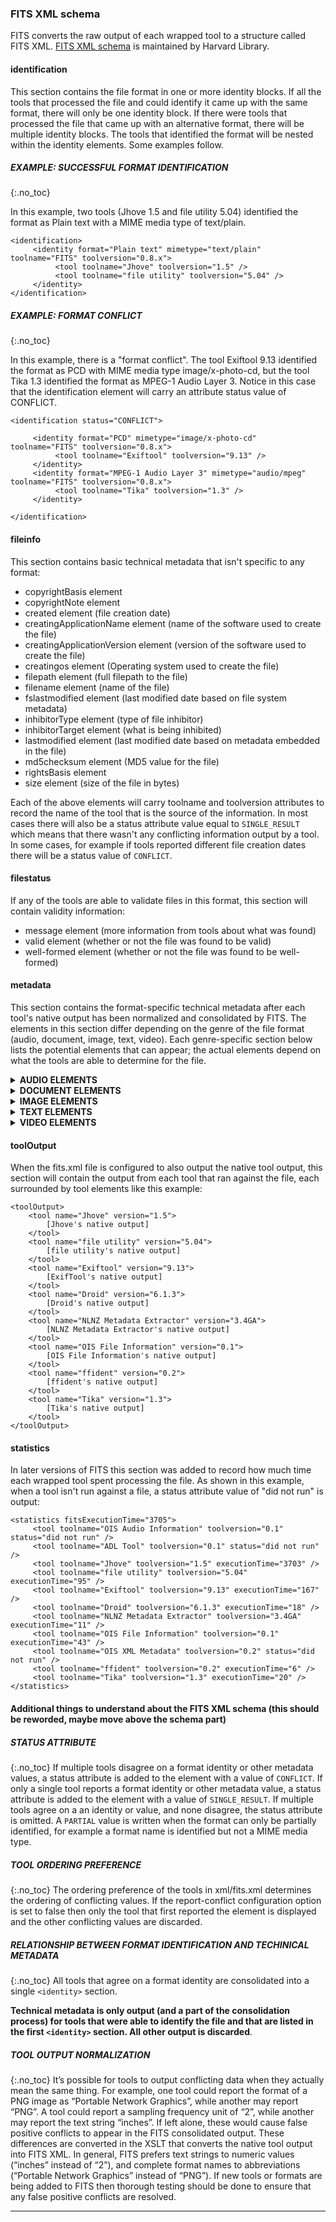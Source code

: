 ### FITS XML schema

FITS converts the raw output of each wrapped tool to a structure called FITS XML. [FITS XML schema](http://hul.harvard.edu/ois/xml/xsd/fits/fits_output.xsd) is maintained by Harvard Library.

#### identification
This section contains the file format in one or more identity blocks. If all the tools that processed the file and could identify it came up with the same format, there will only be one identity block. If there were tools that processed the file that came up with an alternative format, there will be multiple identity blocks. The tools that identified the format will be nested within the identity elements. Some examples follow. 

##### EXAMPLE: SUCCESSFUL FORMAT IDENTIFICATION
{:.no_toc}
<!-- <br> -->
<!-- **EXAMPLE: SUCCESSFUL FORMAT IDENTIFICATION** -->

In this example, two tools (Jhove 1.5 and file utility 5.04) identified the format as Plain text with a MIME media type of text/plain.

```
<identification>
     <identity format="Plain text" mimetype="text/plain" toolname="FITS" toolversion="0.8.x">
          <tool toolname="Jhove" toolversion="1.5" />
          <tool toolname="file utility" toolversion="5.04" />
     </identity>
</identification>
```

##### EXAMPLE: FORMAT CONFLICT
{:.no_toc}
<!-- <br> -->
<!-- **EXAMPLE: FORMAT CONFLICT** -->

In this example, there is a "format conflict". The tool Exiftool 9.13 identified the format as PCD with MIME media type image/x-photo-cd, but the tool Tika 1.3 identified the format as MPEG-1 Audio Layer 3. Notice in this case that the identification element will carry an attribute status value of CONFLICT.
 
````
<identification status="CONFLICT">

     <identity format="PCD" mimetype="image/x-photo-cd" toolname="FITS" toolversion="0.8.x">
          <tool toolname="Exiftool" toolversion="9.13" />
     </identity>
     <identity format="MPEG-1 Audio Layer 3" mimetype="audio/mpeg" toolname="FITS" toolversion="0.8.x">
          <tool toolname="Tika" toolversion="1.3" />
     </identity>

</identification>
````

#### fileinfo
This section contains basic technical metadata that isn't specific to any format:

- copyrightBasis element  
- copyrightNote element 
- created element (file creation date) 
- creatingApplicationName element (name of the software used to create the file) 
- creatingApplicationVersion element (version of the software used to create the file) 
- creatingos element (Operating system used to create the file) 
- filepath element (full filepath to the file) 
- filename element (name of the file) 
- fslastmodified element (last modified date based on file system metadata) 
- inhibitorType element (type of file inhibitor) 
- inhibitorTarget element (what is being inhibited) 
- lastmodified element (last modified date based on metadata embedded in the file) 
- md5checksum element (MD5 value for the file) 
- rightsBasis element 
- size element (size of the file in bytes) 

Each of the above elements will carry toolname and toolversion attributes to record the name of the tool that is the source of the information. In most cases there will also be a status attribute value equal to ```SINGLE_RESULT``` which means that there wasn't any conflicting information output by a tool. In some cases, for example if tools reported different file creation dates there will be a status value of ```CONFLICT```. 

#### filestatus
If any of the tools are able to validate files in this format, this section will contain validity information:

- message element (more information from tools about what was found) 
- valid element (whether or not the file was found to be valid) 
- well-formed element (whether or not the file was found to be well-formed) 

#### metadata
This section contains the format-specific technical metadata after each tool's native output has been normalized and consolidated by FITS. The elements in this section differ depending on the genre of the file format (audio, document, image, text, video). Each genre-specific section below lists the potential elements that can appear; the actual elements depend on what the tools are able to determine for the file.

<details>
<summary><strong>AUDIO ELEMENTS</strong></summary>

<div style="display:grid; grid-template-columns:repeat(3,auto);">
  <span>
		audioDataEncoding
	</span>
	<span>
		avgBitRate
	</span>
	<span>
		avgPacketSize
	</span>
	<span>
		bitDepth
	</span>
	<span>
		bitRate
	</span>
	<span>
		blockAlign
	</span>
	<span>
		blockSizeMax
	</span>
	<span>
		blockSizeMin
	</span>
	<span>
		byteOrder
	</span>
	<span>
		channels
	</span>
	<span>
		duration
	</span>
	<span>
		maxBitRate
	</span>
	<span>
		maxPacketSize
	</span>
	<span>
		numPackets
	</span>
	<span>
		numSamples
	</span>
	<span>
		offset
	</span>
	<span>
		sampleRate
	</span>
	<span>
		software
	</span>
	<span>
		soundField
	</span>
	<span>
		time
	</span>
	<span>
		wordSize
	</span>
</div>

</details>

<details>
<summary><strong>DOCUMENT ELEMENTS</strong></summary>

<div style="display:grid; grid-template-columns:repeat(3,auto);">
  <span>
		author
	</span>
	<span>
		hasAnnotations
	</span>
	<span>
		hasOutline
	</span>
	<span>
		isProtected
	</span>
	<span>
		isRightsManaged
	</span>
	<span>
		isTagged
	</span>
	<span>
		language
	</span>
	<span>
		pageCount
	</span>
	<span>
		title
	</span>
</div>

</details>

<details>
<summary><strong>IMAGE ELEMENTS</strong></summary>

<div style="display:grid; grid-template-columns:repeat(3,auto);">
  <span>
		apertureValue
	</span>
	<span>
		bitsPerSample
	</span>
	<span>
		brightnessValue
	</span>
	<span>
		byteOrder
	</span>
	<span>
		captureDevice
	</span>
	<span>
		cfaPattern
	</span>
	<span>
		cfaPattern2
	</span>
	<span>
		colorMap
	</span>
	<span>
		colorSpace
	</span>
	<span>
		compressionScheme
	</span>
	<span>
		digitalCameraManufacturer
	</span>
	<span>
		digitalCameraModelName
	</span>
	<span>
		digitalCameraSerialNo
	</span>
	<span>
		exifVersion
	</span>
	<span>
		exposureBiasValue
	</span>
	<span>
		exposureIndex
	</span>
	<span>
		exposureProgram
	</span>
	<span>
		exposureTime
	</span>
	<span>
		extraSamples
	</span>
	<span>
		flash
	</span>
	<span>
		flashEnergy
	</span>
	<span>
		fNumber
	</span>
	<span>
		focalLength
	</span>
	<span>
		gpsAltitudeRef
	</span>
	<span>
		gpsAltitude
	</span>
	<span>
		gpsAreaInformation
	</span>
	<span>
		gpsDateStamp
	</span>
	<span>
		gpsDestBearing
	</span>
	<span>
		gpsDestBearingRef
	</span>
	<span>
		gpsDestDistance
	</span>
	<span>
		gpsDestDistanceRef
	</span>
	<span>
		gpsDestLatitude
	</span>
	<span>
		gpsDestLatitudeRef
	</span>
	<span>
		gpsDestLongitude
	</span>
	<span>
		gpsDestLongitudeRef
	</span>
	<span>
		gpsDifferential
	</span>
	<span>
		gpsDOP
	</span>
	<span>
		gpsImgDirection
	</span>
	<span>
		gpsImgDirectionRef
	</span>
	<span>
		gpsLatitude
	</span>
	<span>
		gpsLatitudeRef
	</span>
	<span>
		gpsLongitude
	</span>
	<span>
		gpsLongitudeRef
	</span>
	<span>
		gpsMapDatum
	</span>
	<span>
		gpsMeasureMode
	</span>
	<span>
		gpsProcessingMethod
	</span>
	<span>
		gpsSatellites
	</span>
	<span>
		gpsSpeed
	</span>
	<span>
		gpsSpeedRef
	</span>
	<span>
		gpsStatus
	</span>
	<span>
		gpsTimeStamp
	</span>
	<span>
		gpsTrack
	</span>
	<span>
		gpsTrackRef
	</span>
	<span>
		gpsVersionID
	</span>
	<span>
		grayResponseUnit
	</span>
	<span>
		iccProfileName
	</span>
	<span>
		iccProfileVersion
	</span>
	<span>
		imageHeight
	</span>
	<span>
		imageProducer
	</span>
	<span>
		imageWidth
	</span>
	<span>
		isoSpeedRating
	</span>
	<span>
		lightSource
	</span>
	<span>
		maxApertureValue
	</span>
	<span>
		meteringMode
	</span>
	<span>
		oECF
	</span>
	<span>
		orientation
	</span>
	<span>
		primaryChromaticitiesBlueX
	</span>
	<span>
		primaryChromaticitiesBlueY
	</span>
	<span>
		primaryChromaticitiesGreenX
	</span>
	<span>
		primaryChromaticitiesGreenY
	</span>
	<span>
		primaryChromaticitiesRedX
	</span>
	<span>
		primaryChromaticitiesRedY
	</span>
	<span>
		qualityLayers
	</span>
	<span>
		referenceBlackWhite
	</span>
	<span>
		resolutionLevels
	</span>
	<span>
		samplesPerPixel
	</span>
	<span>
		samplingFrequencyUnit
	</span>
	<span>
		scannerManufacturer
	</span>
	<span>
		scannerModelName
	</span>
	<span>
		scannerModelNumber
	</span>
	<span>
		scannerModelSerialNo
	</span>
	<span>
		scanningSoftwareName
	</span>
	<span>
		scanningSoftwareVersionNo
	</span>
	<span>
		sensingMethod
	</span>
	<span>
		shutterSpeedValue
	</span>
	<span>
		spectralSensitivity
	</span>
	<span>
		subjectDistance
	</span>
	<span>
		tileHeight
	</span>
	<span>
		tileWidth
	</span>
	<span>
		whitePointXValue
	</span>
	<span>
		whitePointYValue
	</span>
	<span>
		xSamplingFrequency
	</span>
	<span>
		ySamplingFrequency
	</span>
	<span>
		YCbCrCoefficients
	</span>
	<span>
		YCbCrPositioning
	</span>
	<span>
		YCbCrSubSampling
	</span>
</div>

</details>

<details>
<summary><strong>TEXT ELEMENTS</strong></summary>

<div style="display:grid; grid-template-columns:repeat(3,auto);">
  <span>
		charset
	</span>
	<span>
		linebreak
	</span>
	<span>
		markupBasis
	</span>
	<span>
		markupBasisVersion
	</span>
	<span>
		markupLanguage
	</span>
</div>

</details>

<details>
<summary><strong>VIDEO ELEMENTS</strong></summary>

<div style="display:grid; grid-template-columns:repeat(3,auto);">
  <span>
		apertureSetting
	</span>
	<span>
		bitDepth
	</span>
	<span>
		bitRate
	</span>
	<span>
		blockSizeMax
	</span>
	<span>
		blockSizeMin
	</span>
	<span>
		channels
	</span>
	<span>
		creatingApplicationName
	</span>
	<span>
		dataFormatType
	</span>
	<span>
		digitalCameraManufacturer
	</span>
	<span>
		digitalCameraModelName
	</span>
	<span>
		duration
	</span>
	<span>
		exposureTime
	</span>
	<span>
		exposureProgram
	</span>
	<span>
		fNumber
	</span>
	<span>
		focus
	</span>
	<span>
		frameRate
	</span>
	<span>
		gain
	</span>
	<span>
		gpsAltitude
	</span>
	<span>
		gpsAltitudeRef
	</span>
	<span>
		gpsAreaInformation
	</span>
	<span>
		gpsDateStamp
	</span>
	<span>
		gpsDestBearing
	</span>
	<span>
		gpsDestBearingRef
	</span>
	<span>
		gpsDestDistance
	</span>
	<span>
		gpsDestDistanceRef
	</span>
	<span>
		gpsDestLatitude
	</span>
	<span>
		gpsDestLatitudeRef
	</span>
	<span>
		gpsDestLongitude
	</span>
	<span>
		gpsDestLongitudeRef
	</span>
	<span>
		gpsDifferential
	</span>
	<span>
		gpsDOP
	</span>
	<span>
		gpsImgDirection
	</span>
	<span>
		gpsImgDirectionRef
	</span>
	<span>
		gpsLatitude
	</span>
	<span>
		gpsLatitudeRef
	</span>
	<span>
		gpsLongitude
	</span>
	<span>
		gpsLongitudeRef
	</span>
	<span>
		gpsMapDatum
	</span>
	<span>
		gpsMeasureMode
	</span>
	<span>
		gpsProcessingMethod
	</span>
	<span>
		gpsSatellites
	</span>
	<span>
		gpsSpeed
	</span>
	<span>
		gpsSpeedRef
	</span>
	<span>
		gpsStatus
	</span>
	<span>
		gpsTimeStamp
	</span>
	<span>
		gpsTrack
	</span>
	<span>
		gpsTrackRef
	</span>
	<span>
		gpsVersionID
	</span>
	<span>
		imageHeight
	</span>
	<span>
		imageStabilization
	</span>
	<span>
		imageWidth
	</span>
	<span>
		sampleRate
	</span>
	<span>
		shutterSpeedValue
	</span>
	<span>
		videoStreamType
	</span>
	<span>
		whiteBalance
	</span>
	<span>
		xSamplingFrequency
	</span>
	<span>
		ySamplingFrequency
	</span>
</div>

</details>

#### toolOutput
When the fits.xml file is configured to also output the native tool output, this section will contain the output from each tool that ran against the file, each surrounded by tool elements like this example:

```
<toolOutput>
    <tool name="Jhove" version="1.5">
        [Jhove's native output]
    </tool>
    <tool name="file utility" version="5.04">
        [file utility's native output]
    </tool>
    <tool name="Exiftool" version="9.13">
        [ExifTool's native output]
    </tool>
    <tool name="Droid" version="6.1.3">
        [Droid's native output]
    </tool>
    <tool name="NLNZ Metadata Extractor" version="3.4GA">
        [NLNZ Metadata Extractor's native output]
    </tool>
    <tool name="OIS File Information" version="0.1">
        [OIS File Information's native output]
    </tool>
    <tool name="ffident" version="0.2">
        [ffident's native output]
    </tool>
    <tool name="Tika" version="1.3">
        [Tika's native output]
    </tool>
</toolOutput>
```

#### statistics
 In later versions of FITS this section was added to record how much time each wrapped tool spent processing the file. As shown in this example, when a tool isn't run against a file, a status attribute value of "did not run" is output:

```
<statistics fitsExecutionTime="3705">
     <tool toolname="OIS Audio Information" toolversion="0.1" status="did not run" />
     <tool toolname="ADL Tool" toolversion="0.1" status="did not run" />
     <tool toolname="Jhove" toolversion="1.5" executionTime="3703" />
     <tool toolname="file utility" toolversion="5.04" executionTime="95" />
     <tool toolname="Exiftool" toolversion="9.13" executionTime="167" />
     <tool toolname="Droid" toolversion="6.1.3" executionTime="18" />
     <tool toolname="NLNZ Metadata Extractor" toolversion="3.4GA" executionTime="11" />
     <tool toolname="OIS File Information" toolversion="0.1" executionTime="43" />
     <tool toolname="OIS XML Metadata" toolversion="0.2" status="did not run" />
     <tool toolname="ffident" toolversion="0.2" executionTime="6" />
     <tool toolname="Tika" toolversion="1.3" executionTime="20" />
</statistics>
```

#### Additional things to understand about the FITS XML schema **(this should be reworded, maybe move above the schema part)**

##### STATUS ATTRIBUTE
{:.no_toc}
If multiple tools disagree on a format identity or other metadata values, a status attribute is added to the element with a value of ```CONFLICT```. If only a single tool reports a format identity or other metadata value, a status attribute is added to the element with a value of ```SINGLE_RESULT```. If multiple tools agree on a an identity or value, and none disagree, the status attribute is omitted. A ```PARTIAL``` value is written when the format can only be partially identified, for example a format name is identified but not a MIME media type.

##### TOOL ORDERING PREFERENCE
{:.no_toc}
The ordering preference of the tools in xml/fits.xml determines the ordering of conflicting values. If the report-conflict configuration option is set to false then only the tool that first reported the element is displayed and the other conflicting values are discarded.

##### RELATIONSHIP BETWEEN FORMAT IDENTIFICATION AND TECHINICAL METADATA
{:.no_toc}
All tools that agree on a format identity are consolidated into a single ```<identity>``` section.

**Technical metadata is only output (and a part of the consolidation process) for tools that were able to identify the file and that are listed in the first ```<identity>``` section. All other output is discarded**.

##### TOOL OUTPUT NORMALIZATION
{:.no_toc}
It’s possible for tools to output conflicting data when they actually mean the same thing. For example, one tool could report the format of a PNG image as “Portable Network Graphics”, while another may report “PNG”. A tool could report a sampling frequency unit of “2”, while another may report the text string “inches”. If left alone, these would cause false positive conflicts to appear in the FITS consolidated output. These differences are converted in the XSLT that converts the native tool output into FITS XML. In general, FITS prefers text strings to numeric values (“inches” instead of “2”), and complete format names to abbreviations (“Portable Network Graphics” instead of “PNG”). If new tools or formats are being added to FITS then thorough testing should be done to ensure that any false positive conflicts are resolved.

---